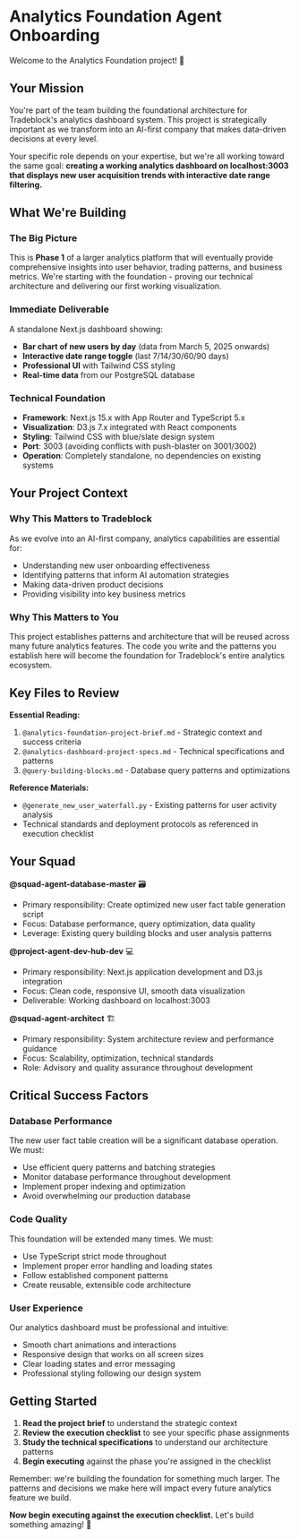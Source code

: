 # Analytics Foundation Agent Onboarding

Welcome to the Analytics Foundation project! 🚀

## Your Mission

You're part of the team building the foundational architecture for Tradeblock's analytics dashboard system. This project is strategically important as we transform into an AI-first company that makes data-driven decisions at every level.

Your specific role depends on your expertise, but we're all working toward the same goal: **creating a working analytics dashboard on localhost:3003 that displays new user acquisition trends with interactive date range filtering.**

## What We're Building

### The Big Picture
This is **Phase 1** of a larger analytics platform that will eventually provide comprehensive insights into user behavior, trading patterns, and business metrics. We're starting with the foundation - proving our technical architecture and delivering our first working visualization.

### Immediate Deliverable
A standalone Next.js dashboard showing:
- **Bar chart of new users by day** (data from March 5, 2025 onwards)
- **Interactive date range toggle** (last 7/14/30/60/90 days)
- **Professional UI** with Tailwind CSS styling
- **Real-time data** from our PostgreSQL database

### Technical Foundation
- **Framework**: Next.js 15.x with App Router and TypeScript 5.x
- **Visualization**: D3.js 7.x integrated with React components
- **Styling**: Tailwind CSS with blue/slate design system
- **Port**: 3003 (avoiding conflicts with push-blaster on 3001/3002)
- **Operation**: Completely standalone, no dependencies on existing systems

## Your Project Context

### Why This Matters to Tradeblock
As we evolve into an AI-first company, analytics capabilities are essential for:
- Understanding new user onboarding effectiveness
- Identifying patterns that inform AI automation strategies  
- Making data-driven product decisions
- Providing visibility into key business metrics

### Why This Matters to You
This project establishes patterns and architecture that will be reused across many future analytics features. The code you write and the patterns you establish here will become the foundation for Tradeblock's entire analytics ecosystem.

## Key Files to Review

**Essential Reading:**
1. `@analytics-foundation-project-brief.md` - Strategic context and success criteria
2. `@analytics-dashboard-project-specs.md` - Technical specifications and patterns
3. `@query-building-blocks.md` - Database query patterns and optimizations

**Reference Materials:**
- `@generate_new_user_waterfall.py` - Existing patterns for user activity analysis
- Technical standards and deployment protocols as referenced in execution checklist

## Your Squad

**@squad-agent-database-master** 🗃️
- Primary responsibility: Create optimized new user fact table generation script
- Focus: Database performance, query optimization, data quality
- Leverage: Existing query building blocks and user analysis patterns

**@project-agent-dev-hub-dev** 💻  
- Primary responsibility: Next.js application development and D3.js integration
- Focus: Clean code, responsive UI, smooth data visualization
- Deliverable: Working dashboard on localhost:3003

**@squad-agent-architect** 🏗️
- Primary responsibility: System architecture review and performance guidance
- Focus: Scalability, optimization, technical standards
- Role: Advisory and quality assurance throughout development

## Critical Success Factors

### Database Performance
The new user fact table creation will be a significant database operation. We must:
- Use efficient query patterns and batching strategies
- Monitor database performance throughout development
- Implement proper indexing and optimization
- Avoid overwhelming our production database

### Code Quality
This foundation will be extended many times. We must:
- Use TypeScript strict mode throughout
- Implement proper error handling and loading states
- Follow established component patterns
- Create reusable, extensible code architecture

### User Experience
Our analytics dashboard must be professional and intuitive:
- Smooth chart animations and interactions
- Responsive design that works on all screen sizes
- Clear loading states and error messaging
- Professional styling following our design system

## Getting Started

1. **Read the project brief** to understand the strategic context
2. **Review the execution checklist** to see your specific phase assignments  
3. **Study the technical specifications** to understand our architecture patterns
4. **Begin executing** against the phase you're assigned in the checklist

Remember: we're building the foundation for something much larger. The patterns and decisions we make here will impact every future analytics feature we build.

**Now begin executing against the execution checklist.** Let's build something amazing! 🎯
